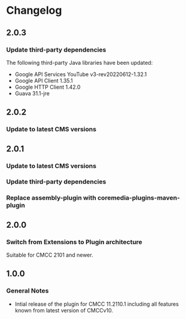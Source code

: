Changelog
================================================================================

2.0.3
--------------------------------------------------------------------------------

### Update third-party dependencies

The following third-party Java libraries have been updated:

* Google API Services YouTube v3-rev20220612-1.32.1
* Google API Client 1.35.1
* Google HTTP Client 1.42.0
* Guava 31.1-jre

2.0.2
--------------------------------------------------------------------------------

### Update to latest CMS versions

2.0.1
--------------------------------------------------------------------------------

### Update to latest CMS versions

### Update third-party dependencies

### Replace assembly-plugin with coremedia-plugins-maven-plugin

2.0.0
--------------------------------------------------------------------------------

### Switch from Extensions to Plugin architecture

Suitable for CMCC 2101 and newer.

1.0.0
--------------------------------------------------------------------------------

### General Notes

* Intial release of the plugin for CMCC 11.2110.1 including all features known from latest version of CMCCv10.

